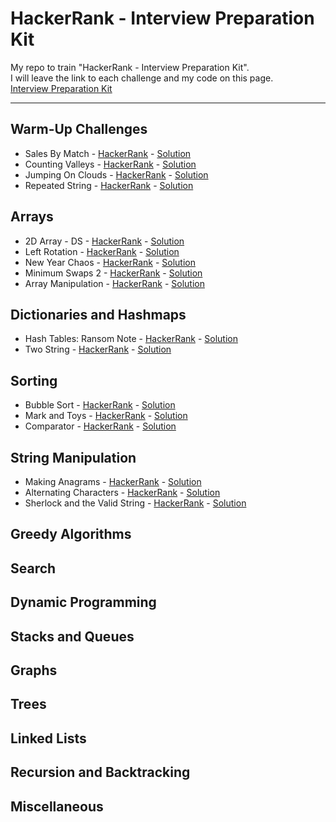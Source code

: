 # HackerRank - Interview Preparation Kit

My repo to train "HackerRank - Interview Preparation Kit".<br/>
I will leave the link to each challenge and my code on this page.<br/>
[Interview Preparation Kit](https://www.hackerrank.com/interview/interview-preparation-kit)

---

## Warm-Up Challenges
- Sales By Match - [HackerRank](https://www.hackerrank.com/challenges/sock-merchant/problem) - [Solution](https://github.com/Robert1802/HackerRank-InterviewPreparationKit/blob/master/InterviewPreparationKit/Warm-UpChallenges/sock-merchant.cs)
- Counting Valleys - [HackerRank](https://www.hackerrank.com/challenges/counting-valleys/problem) - [Solution](https://github.com/Robert1802/HackerRank-InterviewPreparationKit/blob/master/InterviewPreparationKit/Warm-UpChallenges/counting-valleys.cs)
- Jumping On Clouds - [HackerRank](https://www.hackerrank.com/challenges/jumping-on-the-clouds/problem) - [Solution](https://github.com/Robert1802/HackerRank-InterviewPreparationKit/blob/master/InterviewPreparationKit/Warm-UpChallenges/jumping-on-the-clouds.cs)
- Repeated String - [HackerRank](https://www.hackerrank.com/challenges/repeated-string/problem) - [Solution](https://github.com/Robert1802/HackerRank-InterviewPreparationKit/blob/master/InterviewPreparationKit/Warm-UpChallenges/repeated-string.cs)

## Arrays
- 2D Array - DS - [HackerRank](https://www.hackerrank.com/challenges/2d-array/problem) - [Solution](https://github.com/Robert1802/HackerRank-InterviewPreparationKit/blob/master/InterviewPreparationKit/Arrays/2d-array.cs)
- Left Rotation - [HackerRank](https://www.hackerrank.com/challenges/ctci-array-left-rotation/problem) - [Solution](https://github.com/Robert1802/HackerRank-InterviewPreparationKit/blob/master/InterviewPreparationKit/Arrays/ctci-array-left-rotation.cs)
- New Year Chaos - [HackerRank](https://www.hackerrank.com/challenges/new-year-chaos/problem) - [Solution](https://github.com/Robert1802/HackerRank-InterviewPreparationKit/blob/master/InterviewPreparationKit/Arrays/new-year-chaos.cs)
- Minimum Swaps 2 - [HackerRank](https://www.hackerrank.com/challenges/minimum-swaps-2/problem) - [Solution](https://github.com/Robert1802/HackerRank-InterviewPreparationKit/blob/master/InterviewPreparationKit/Arrays/minimum-swap-2.cs)
- Array Manipulation - [HackerRank](https://www.hackerrank.com/challenges/crush/problem) - [Solution](https://github.com/Robert1802/HackerRank-InterviewPreparationKit/blob/master/InterviewPreparationKit/Arrays/crush.cs)

## Dictionaries and Hashmaps
- Hash Tables: Ransom Note - [HackerRank](https://www.hackerrank.com/challenges/ctci-ransom-note/problem) - [Solution](https://github.com/Robert1802/HackerRank-InterviewPreparationKit/blob/master/InterviewPreparationKit/DictionariesAndHashmaps/ctci-ransom-note.cs)
- Two String - [HackerRank](https://www.hackerrank.com/challenges/two-strings/problem) - [Solution](https://github.com/Robert1802/HackerRank-InterviewPreparationKit/blob/master/InterviewPreparationKit/DictionariesAndHashmaps/two-string.cs)

## Sorting
- Bubble Sort - [HackerRank](https://www.hackerrank.com/challenges/ctci-bubble-sort/problem) - [Solution](https://github.com/Robert1802/HackerRank-InterviewPreparationKit/blob/master/InterviewPreparationKit/Sorting/ctci-bubble-sort.cs)
- Mark and Toys - [HackerRank](https://www.hackerrank.com/challenges/mark-and-toys/problem) - [Solution](https://github.com/Robert1802/HackerRank-InterviewPreparationKit/blob/master/InterviewPreparationKit/Sorting/mark-and-toys.cs)
- Comparator - [HackerRank](https://www.hackerrank.com/challenges/ctci-comparator-sorting/problem) - [Solution](https://github.com/Robert1802/HackerRank-InterviewPreparationKit/blob/master/InterviewPreparationKit/Sorting/ctci-comparator-sorting.cs)

## String Manipulation
- Making Anagrams - [HackerRank](https://www.hackerrank.com/challenges/ctci-making-anagrams/problem) - [Solution](https://github.com/Robert1802/HackerRank-InterviewPreparationKit/blob/master/InterviewPreparationKit/StringManipulation/ctci-making-anagrams.cs)
- Alternating Characters - [HackerRank](https://www.hackerrank.com/challenges/alternating-characters/problem) - [Solution](https://github.com/Robert1802/HackerRank-InterviewPreparationKit/blob/master/InterviewPreparationKit/StringManipulation/alternating-characters.cs)
- Sherlock and the Valid String - [HackerRank](https://www.hackerrank.com/challenges/sherlock-and-valid-string/problem) - [Solution](https://github.com/Robert1802/HackerRank-InterviewPreparationKit/blob/master/InterviewPreparationKit/StringManipulation/sherlock-and-valid-string.cs)

## Greedy Algorithms
## Search
## Dynamic Programming
## Stacks and Queues
## Graphs
## Trees
## Linked Lists
## Recursion and Backtracking
## Miscellaneous

